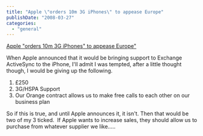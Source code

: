 ```yaml
---
title: "Apple \"orders 10m 3G iPhones\" to appease Europe"
publishDate: "2008-03-27"
categories: 
  - "general"
---
```


[Apple "orders 10m 3G iPhones" to appease Europe"](https://www.pcpro.co.uk/news/181827/apple-orders-10m-3g-iphones-to-appease-europe.html)

When Apple announced that it would be bringing support to Exchange ActiveSync to the iPhone, I'll admit I was tempted, after a little thought though, I would be giving up the following.

1. £250
2. 3G/HSPA Support
3. Our Orange contract allows us to make free calls to each other on our business plan

So if this is true, and until Apple announces it, it isn't. Then that would be two of my 3 ticked.  If Apple wants to increase sales, they should allow us to purchase from whatever supplier we like.....

